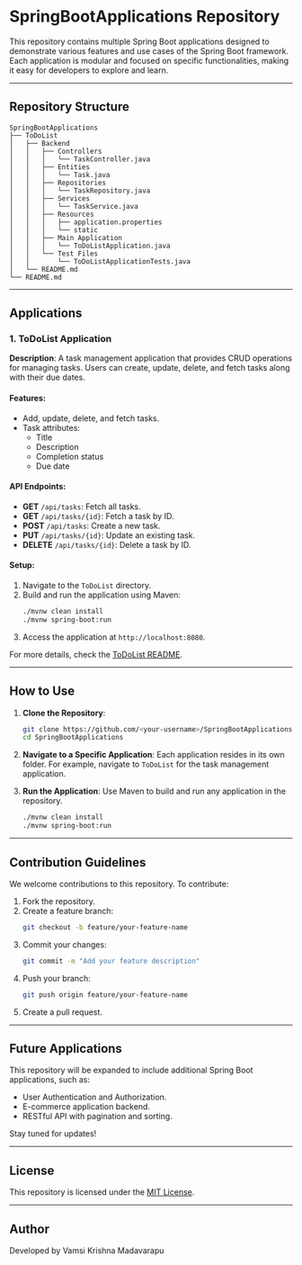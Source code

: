 # SpringBootApplications Repository

This repository contains multiple Spring Boot applications designed to demonstrate various features and use cases of the Spring Boot framework. Each application is modular and focused on specific functionalities, making it easy for developers to explore and learn.

---

## Repository Structure

```
SpringBootApplications
├── ToDoList
│   ├── Backend
│   │   ├── Controllers
│   │   │   └── TaskController.java
│   │   ├── Entities
│   │   │   └── Task.java
│   │   ├── Repositories
│   │   │   └── TaskRepository.java
│   │   ├── Services
│   │   │   └── TaskService.java
│   │   ├── Resources
│   │   │   ├── application.properties
│   │   │   └── static
│   │   ├── Main Application
│   │   │   └── ToDoListApplication.java
│   │   └── Test Files
│   │       └── ToDoListApplicationTests.java
│   └── README.md
└── README.md
```

---

## Applications

### 1. **ToDoList Application**
**Description**: A task management application that provides CRUD operations for managing tasks. Users can create, update, delete, and fetch tasks along with their due dates.

#### Features:
- Add, update, delete, and fetch tasks.
- Task attributes:
  - Title
  - Description
  - Completion status
  - Due date

#### API Endpoints:
- **GET** `/api/tasks`: Fetch all tasks.
- **GET** `/api/tasks/{id}`: Fetch a task by ID.
- **POST** `/api/tasks`: Create a new task.
- **PUT** `/api/tasks/{id}`: Update an existing task.
- **DELETE** `/api/tasks/{id}`: Delete a task by ID.

#### Setup:
1. Navigate to the `ToDoList` directory.
2. Build and run the application using Maven:
   ```bash
   ./mvnw clean install
   ./mvnw spring-boot:run
   ```
3. Access the application at `http://localhost:8080`.

For more details, check the [ToDoList README](ToDoList/README.md).

---

## How to Use

1. **Clone the Repository**:
   ```bash
   git clone https://github.com/<your-username>/SpringBootApplications.git
   cd SpringBootApplications
   ```
2. **Navigate to a Specific Application**:
   Each application resides in its own folder. For example, navigate to `ToDoList` for the task management application.

3. **Run the Application**:
   Use Maven to build and run any application in the repository.
   ```bash
   ./mvnw clean install
   ./mvnw spring-boot:run
   ```

---

## Contribution Guidelines

We welcome contributions to this repository. To contribute:
1. Fork the repository.
2. Create a feature branch:
   ```bash
   git checkout -b feature/your-feature-name
   ```
3. Commit your changes:
   ```bash
   git commit -m "Add your feature description"
   ```
4. Push your branch:
   ```bash
   git push origin feature/your-feature-name
   ```
5. Create a pull request.

---

## Future Applications

This repository will be expanded to include additional Spring Boot applications, such as:
- User Authentication and Authorization.
- E-commerce application backend.
- RESTful API with pagination and sorting.

Stay tuned for updates!

---

## License
This repository is licensed under the [MIT License](LICENSE).

---

## Author
Developed by Vamsi Krishna Madavarapu